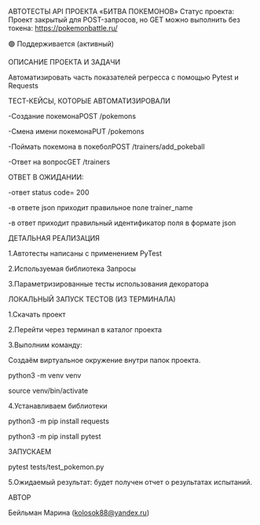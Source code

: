 АВТОТЕСТЫ API ПРОЕКТА «БИТВА ПОКЕМОНОВ»
Статус проекта: Проект закрытый для POST-запросов, но GET можно выполнить без токена: https://pokemonbattle.ru/

🟢 Поддерживается (активный)

ОПИСАНИЕ ПРОЕКТА И ЗАДАЧИ


Автоматизировать часть показателей регресса с помощью Pytest и Requests


ТЕСТ-КЕЙСЫ, КОТОРЫЕ АВТОМАТИЗИРОВАЛИ


-Создание покемонаPOST /pokemons

-Смена имени покемонаPUT /pokemons

-Поймать покемона в покеболPOST /trainers/add_pokeball

-Ответ на вопросGET /trainers

 

 ОТВЕТ В ОЖИДАНИИ:


-ответ status code= 200

-в ответе json приходит правильное поле trainer_name

-в ответ приходит правильный идентификатор поля в формате json

ДЕТАЛЬНАЯ РЕАЛИЗАЦИЯ

1.Автотесты написаны с применением PyTest

2.Используемая библиотека Запросы

3.Параметризированные тесты использования декоратора


ЛОКАЛЬНЫЙ ЗАПУСК ТЕСТОВ (ИЗ ТЕРМИНАЛА)

1.Скачать проект

2.Перейти через терминал в каталог проекта

3.Выполним команду:

Создаём виртуальное окружение внутри папок проекта.

python3 -m venv venv

source venv/bin/activate

4.Устанавливаем библиотеки

python3 -m pip install requests

python3 -m pip install pytest

ЗАПУСКАЕМ

pytest tests/test_pokemon.py

5.Ожидаемый результат: будет получен отчет о результатах испытаний.

АВТОР

Бейльман Марина (kolosok88@yandex.ru)
